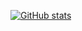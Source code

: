 [![GitHub stats](https://github-readme-stats.vercel.app/api?username=dbarzin&count_private=true&show_icons=true)](https://github.com/dbarzin)
